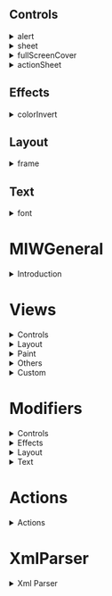## Controls
<details>
<summary>alert</summary>

```xml
<body>
<vstack>
  <button alert="isPresented:myAlert" action="presentAlert:isPresented:myAlert">presentAlert:isPresented:myAlert</button>
</vstack>

<alert id="myAlert" alertTitle="Info" alertMessage="This is my alert">
</alert>

</body>
```

```xml
<body>
<button alert="item:myAlertItem" action="presentAlert:item:myAlertItem;id:myAlert" onAppear="presentAlert:item:myAlertItem;id:myAlert">Show Alert</button>

<alert id="myAlert" alertTitle="Info" alertMessage="This is my alert">
</alert>

</body>
```

</details>
<details>
<summary>sheet</summary>

```xml
<body>
<vstack>
<button action="presentSheet:mySheet">presentSheet:mySheet</button>
<button sheet="isPresented:mySheet" action="presentSheet:isPresented:mySheet">presentSheet:isPresented:mySheet</button>
<button sheet="item:mySheetItem" action="presentSheet:item:mySheetItem;id:mySheet">presentSheet:item:mySheetItem;id:mySheet</button>
</vstack>

<vstack id="mySheet">
<text>I am new sheet</text>
<button sheet="isPresented:mySheet2" action="presentSheet:isPresented:mySheet2">presentSheet:isPresented:mySheet2</button>
</vstack>

<text id="mySheet2">I am new sheet 2</text>

</body>
```

</details>
<details>
<summary>fullScreenCover</summary>

```xml
<body>
<vstack>
<button action="presentFullScreenCover:mySheet">presentFullScreenCover:mySheet</button>
<button fullScreenCover="isPresented:mySheet" action="presentSheet:isPresented:mySheet">presentFullScreenCover:isPresented:mySheet</button>
<button fullScreenCover="item:mySheetItem" action="presentFullScreenCover:item:mySheetItem;id:mySheet">presentFullScreenCover:item:mySheetItem;id:mySheet</button>
</vstack>

<vstack id="mySheet">
<text>I am full screen cover</text>
<button action="dismissFullScreenCover:mySheet">dismissFullScreenCover:mySheet</button>
<button action="dismissFullScreenCover:isPresented:mySheet">dismissFullScreenCover:isPresented:mySheet</button>
<button action="dismissFullScreenCover:item:mySheetItem">dismissFullScreenCover:item:mySheetItem</button>
</vstack>

</body>
```

</details>
<details>
<summary>actionSheet</summary>

```xml
<body>
<vstack actionSheet="isPresented:myActionSheet" onAppear="presentActionSheet:isPresented:myActionSheet"/>

<alert id="myActionSheet" alertTitle="Action Sheet" alertMessage="Message for my action sheet">
<button action="delay:0.01:presentActionSheet:isPresented:myActionSheet2">Open Action Sheet 2</button>
<button>Action Default</button>
<button role="destructive">Action Destructive</button>
<button role="cancel">Action Cancel</button>
</alert>
</body>
```

```xml
<body>
<vstack padding="" font="caption">
<button actionSheet_1="isPresented:myActionSheet2" actionSheet="isPresented:myActionSheet" action="presentActionSheet:isPresented:myActionSheet">presentActionSheet:isPresented:myActionSheet</button>
<button actionSheet="item:myActionSheetItem" action="presentAlert:item:myActionSheetItem;id:myActionSheet">presentAlert:item:myActionSheetItem;id:myActionSheet</button>

<text hidden="" actionSheet="isPresented:myActionSheet2">Invisible Text</text>

</vstack>

<alert id="myActionSheet" alertTitle="Action Sheet" alertMessage="Message for my action sheet">
<button action="delay:0.01:presentActionSheet:isPresented:myActionSheet2">Open Action Sheet 2</button>
<button>Action Default</button>
<button role="destructive">Action Destructive</button>
<button role="cancel">Action Cancel</button>
</alert>

<alert id="myActionSheet2" alertTitle="Action Sheet 2" alertMessage="Message for my action sheet">
<button role="cancel">Action Cancel</button>
</alert>

</body>
```

</details>

## Effects
<details>
<summary>colorInvert</summary>

```xml
<body>
<vstack>
    <zstack>
        <rectangle foregroundColor="red"/>
        <text>RED color</text>
    </zstack>
    
    <zstack>
        <rectangle foregroundColor="red" colorInvert=""/>
        <text>Inverted RED color</text>
    </zstack>
</vstack>
</body>
```

</details>

## Layout
<details>
<summary>frame</summary>

```xml
<body>
<list>
    <text width="100" height="100" border="color:red;width:1">100x100</text>
    <text maxWidth="infinity" height="50" border="color:red;width:5">maxWidth=infinity</text>
    <text width="100" height="50" border="color:green;width:2">100x50</text>
    <text width="150" height="100" border="color:blue;width:3">150x100</text>
</list>
</body>
```

</details>

## Text
<details>
<summary>font</summary>

```xml
<body>
    <list>

    <section header="Testing standard fonts">
        <text font="largeTitle">largeTitle</text>
        <text font="title">title</text>
        <text font="title2">title2</text>
        <text font="title3">title3</text>
        <text font="headline">headline</text>
        <text font="subheadline">subheadline</text>
        <text font="body">body</text>
        <text font="callout">callout</text>
        <text font="caption">caption</text>
        <text font="caption2">caption2</text>
        <text font="footnote">footnote</text>
    </section>
    
    <section header="Testing color and font" footer="foregroundColor and font modifier">
        <text foregroundColor="red" font="body">RED body</text>
        <text foregroundColor="green" font="caption2">GREEN caption2</text>
        <text foregroundColor="blue" font="largeTitle">BLUE largeTitle</text>
    </section>
    
    <section header="System font" footer="System font is San Francisco Font">
        <text fontWeight="ultraLight">This is ultraLight text</text>
        
        <text font="size:30;weight:regular">This is regular text</text>
        <text font="size:30;weight:ultraLight">This is ultraLight text</text>
        <text font="size:30;weight:thin">This is thin text</text>
        <text font="size:30;weight:bold">This is bold text</text>
        <text font="size:30;weight:heavy">This is heavy text</text>
    </section>
    
    <section header="Custom font" footer="You can specify font name and font size&#13;Example:custom:Helvetica Neue,size:20">
        <text font="custom:System;size:20">System (30)</text>
        <text font="custom:Helvetica Neue;size:20">Helvetica Neue (20)</text>
        <text font="custom:Helvetica Neue;size:24">Helvetica Neue (24)</text>
        <text font="custom:Verdana Italic;size:32">Verdana Itali (32)</text>
        <text font="custom:Courier;size:20">Courier (20)</text>
        <text font="custom:Arial;size:30">Arial (30)</text>
        <text font="custom:Georgia;size:30">Georgia (30)</text>
        <text font="custom:Nonexisting font;size:30">Nonexisting font (30)</text>
    </section>

</list>
</body>
```

</details>












# MIWGeneral
<details>
<summary>Introduction</summary>

---
* [Introduction](./kokoce.md)

</details>

# Views
<details>
<summary>Controls</summary>

---
* [button](./kokoce.md)
* [datepicker](./kokoce.md)
* [link](./kokoce.md)
* [list](./kokoce.md)

</details>
<details>
<summary>Layout</summary>

---
* [vstack](./kokoce.md)
* [hstack](./kokoce.md)
* [zstack](./kokoce.md)
* [lazyvgrid](./kokoce.md)
* [geometryreader](./kokoce.md)
* [viewthatfits](./kokoce.md)

</details>
<details>
<summary>Paint</summary>

---
* [lineargradient](./kokoce.md)
* [radialgradient](./kokoce.md)

</details>
<details>
<summary>Others</summary>

---

</details>
<details>
<summary>Custom</summary>

---
* [scrollingtext](./kokoce.md)
* [webview](./kokoce.md)
* [videoview](./kokoce.md)

</details>

# Modifiers
<details>
<summary>Controls</summary>

---
* [alert](./kokoce.md)
* [sheet](./kokoce.md)
* [fullScreenCover](./kokoce.md)
* [actionSheet](./kokoce.md)

</details>
<details>
<summary>Effects</summary>

---
* [colorInvert](./kokoce.md)

</details>
<details>
<summary>Layout</summary>

---
* [frame](./kokoce.md)

</details>
<details>
<summary>Text</summary>

---
* [font](./kokoce.md)

</details>

# Actions
<details>
<summary>Actions</summary>

---
* [playSystemSound](./kokoce.md)
* [playAudio](./kokoce.md)
* [setAudioSession](./kokoce.md)

</details>

# XmlParser
<details>
<summary>Xml Parser</summary>

---
* [xmlparser](./kokoce.md)

</details>

